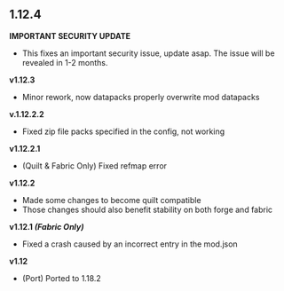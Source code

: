 ## 1.12.4
**IMPORTANT SECURITY UPDATE**
* This fixes an important security issue, update asap. The issue will be revealed in 1-2 months.


**v1.12.3**
+ Minor rework, now datapacks properly overwrite mod datapacks

**v.1.12.2.2**  
* Fixed zip file packs specified in the config, not working  

**v1.12.2.1**
* (Quilt & Fabric Only) Fixed refmap error

**v1.12.2**
* Made some changes to become quilt compatible  
* Those changes should also benefit stability on both forge and fabric  

**v1.12.1 *(Fabric Only)***  
* Fixed a crash caused by an incorrect entry in the mod.json  

**v1.12**  
* (Port) Ported to 1.18.2